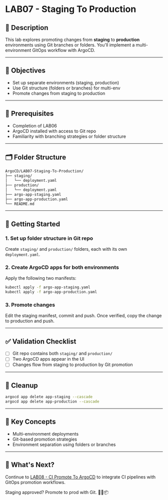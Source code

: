 # LAB07 - Staging To Production

## 📝 Description
This lab explores promoting changes from **staging** to **production** environments using Git branches or folders. You'll implement a multi-environment GitOps workflow with ArgoCD.

---

## 🎯 Objectives
- Set up separate environments (staging, production)
- Use Git structure (folders or branches) for multi-env
- Promote changes from staging to production

---

## 🧰 Prerequisites
- Completion of LAB06
- ArgoCD installed with access to Git repo
- Familiarity with branching strategies or folder structure

---

## 🗂️ Folder Structure
```bash
ArgoCD/LAB07-Staging-To-Production/
├── staging/
│   └── deployment.yaml
├── production/
│   └── deployment.yaml
├── argo-app-staging.yaml
├── argo-app-production.yaml
└── README.md
```

---

## 🚀 Getting Started

### 1. Set up folder structure in Git repo
Create `staging/` and `production/` folders, each with its own `deployment.yaml`.

### 2. Create ArgoCD apps for both environments
Apply the following two manifests:
```bash
kubectl apply -f argo-app-staging.yaml
kubectl apply -f argo-app-production.yaml
```

### 3. Promote changes
Edit the staging manifest, commit and push. Once verified, copy the change to production and push.

---

## ✅ Validation Checklist
- [ ] Git repo contains both `staging/` and `production/`
- [ ] Two ArgoCD apps appear in the UI
- [ ] Changes flow from staging to production by Git promotion

---

## 🧹 Cleanup
```bash
argocd app delete app-staging --cascade
argocd app delete app-production --cascade
```

---

## 🧠 Key Concepts
- Multi-environment deployments
- Git-based promotion strategies
- Environment separation using folders or branches

---

## 🔁 What's Next?
Continue to [LAB08 - CI Promote To ArgoCD](../LAB08-CI-Promote-To-ArgoCD/) to integrate CI pipelines with GitOps promotion workflows.

Staging approved? Promote to prod with Git. 🚦📂📦